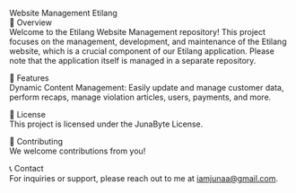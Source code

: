 Website Management Etilang  
📖 Overview  
Welcome to the Etilang Website Management repository!  This project focuses on the management, development, and maintenance of the Etilang website, which is a crucial component of our Etilang application.  Please note that the application itself is managed in a separate repository.


 🚀 Features  
Dynamic Content Management: Easily update and manage customer data, perform recaps, manage violation articles, users, payments, and more.

 📜 License  
This project is licensed under the JunaByte License.


 🤝 Contributing  
We welcome contributions from you!  

 📞 Contact  
For inquiries or support, please reach out to me at iamjunaa@gmail.com.
